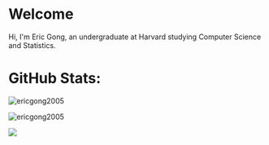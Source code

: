 # Welcome
Hi, I'm Eric Gong, an undergraduate at Harvard studying Computer Science and Statistics.

# GitHub Stats:

<p><img align="center" src="https://github-readme-stats.vercel.app/api/top-langs?username=ericgong2005&custom_title='Test name'&show_icons=true&locale=en&layout=compact&cache_seconds=1800" alt="ericgong2005" /></p>


<p><img align="center" src="https://github-readme-streak-stats.herokuapp.com/?user=ericgong2005&cache_seconds=1800" alt="ericgong2005" /></p>

[![](https://visitcount.itsvg.in/api?id=@ericgong2005&icon=0&color=6)](https://visitcount.itsvg.in)